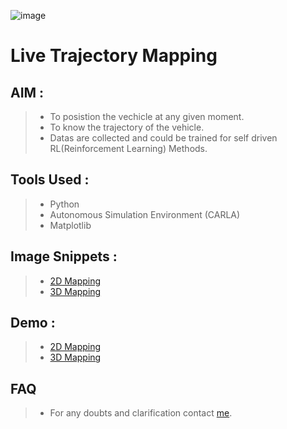 ![image](https://drive.google.com/uc?export=view&id=1B0JvGMQ-82EKqNvgSZ5_VIdMurqXKhw2)
# Live Trajectory Mapping

## AIM :

> * To posistion the vechicle at any given moment.
> * To know the trajectory of the vehicle.
> * Datas are collected and could be trained for self driven RL(Reinforcement Learning) Methods.

## Tools Used :

> * Python
> * Autonomous Simulation Environment (CARLA)
> * Matplotlib 

## Image Snippets :

> * [2D Mapping](https://drive.google.com/file/d/1LWp_rVuMxzUJH_ktsICXolQ81RMAvLxj/view?usp=sharing)
> * [3D Mapping](https://drive.google.com/file/d/1A6OFR4uvIXJW1bOay3sb0UK7kaJEI3Wb/view?usp=sharing)

## Demo :

> * [2D Mapping](https://drive.google.com/file/d/1EPSviJWYhFz1OgGaRr1TDBjUgJc5f9J8/view?usp=sharing)
> * [3D Mapping](https://drive.google.com/file/d/1RVtKyVh_ch5u7UAFttVqB0qMmcat1LUF/view?usp=sharing)

 ## FAQ
 
 >   * For any doubts and clarification contact [me](https://www.linkedin.com/in/rajith-rahul-kumar-a55398120/).
